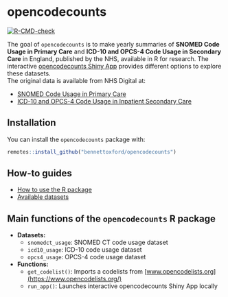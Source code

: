 
<!-- README.md is generated from README.Rmd. Please edit that file -->

# opencodecounts

<!-- badges: start -->

[![R-CMD-check](https://github.com/ebmdatalab/codeusage/actions/workflows/R-CMD-check.yaml/badge.svg)](https://github.com/ebmdatalab/codeusage/actions/workflows/R-CMD-check.yaml)

<!-- badges: end -->

The goal of `opencodecounts` is to make yearly summaries of **SNOMED
Code Usage in Primary Care** and **ICD-10 and OPCS-4 Code Usage in
Secondary Care** in England, published by the NHS, available in R for
research. The interactive [opencodecounts Shiny
App](https://bennettoxford.github.io/opencodecounts/articles/app.html)
provides different options to explore these datasets.  
The original data is available from NHS Digital at:

- [SNOMED Code Usage in Primary
  Care](https://digital.nhs.uk/data-and-information/publications/statistical/mi-snomed-code-usage-in-primary-care)
- [ICD-10 and OPCS-4 Code Usage in Inpatient Secondary
  Care](https://digital.nhs.uk/data-and-information/publications/statistical/hospital-admitted-patient-care-activity)

## Installation

You can install the `opencodecounts` package with:

``` r
remotes::install_github("bennettoxford/opencodecounts")
```

## How-to guides

- [How to use the R
  package](https://bennettoxford.github.io/opencodecounts/articles/how-to-use-R-pkg.html)
- [Available
  datasets](https://bennettoxford.github.io/opencodecounts/articles/available-datasets.html)

## Main functions of the `opencodecounts` R package

- **Datasets:**
  - `snomedct_usage`: SNOMED CT code usage dataset
  - `icd10_usage`: ICD-10 code usage dataset
  - `opcs4_usage`: OPCS-4 code usage dataset
- **Functions:**
  - `get_codelist()`: Imports a codelists from
    [www.opencodelists.org](https://www.opencodelists.org/)
  - `run_app()`: Launches interactive opencodecounts Shiny App locally
